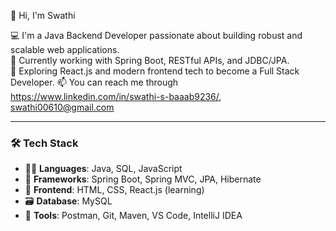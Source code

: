 👋 Hi, I'm Swathi

💻 I'm a Java Backend Developer passionate about building robust and scalable web applications.  
🎯 Currently working with Spring Boot, RESTful APIs, and JDBC/JPA.  
🚀 Exploring React.js and modern frontend tech to become a Full Stack Developer.
📫 You can reach me through https://www.linkedin.com/in/swathi-s-baaab9236/, swathi00610@gmail.com

---

### 🛠️ Tech Stack

- 👨‍💻 **Languages**: Java, SQL, JavaScript
- 🔧 **Frameworks**: Spring Boot, Spring MVC, JPA, Hibernate
- 🧩 **Frontend**: HTML, CSS, React.js (learning)
- 🗃️ **Database**: MySQL
- 🧪 **Tools**: Postman, Git, Maven, VS Code, IntelliJ IDEA
